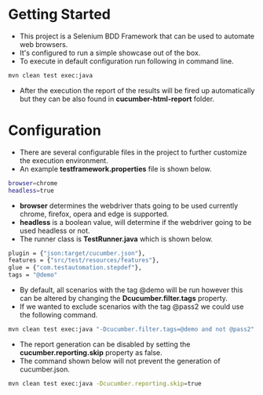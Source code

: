 # Getting Started
- This project is a Selenium BDD Framework that can be used to automate web browsers.
- It's configured to run a simple showcase out of the box.
- To execute in default configuration run following in command line.
```sh
mvn clean test exec:java
```
- After the execution the report of the results will be fired up automatically but they can be also found in **cucumber-html-report** folder.
# Configuration
- There are several configurable files in the project to further customize the execution environment.
- An example **testframework.properties** file is shown below.
```sh
browser=chrome
headless=true
```
- **browser** determines the webdriver thats going to be used currently chrome, firefox, opera and edge is supported.
- **headless** is a boolean value, will determine if the webdriver going to be used headless or not.
- The runner class is **TestRunner.java** which is shown below.
```sh
plugin = {"json:target/cucumber.json"},
features = {"src/test/resources/features"},
glue = {"com.testautomation.stepdef"},
tags = "@demo"
```
- By default, all scenarios with the tag @demo will be run however this can be altered by changing the **Dcucumber.filter.tags** property.
- If we wanted to exclude scenarios with the tag @pass2 we could use the following command.
```sh
mvn clean test exec:java "-Dcucumber.filter.tags=@demo and not @pass2"
```
- The report generation can be disabled by setting the **cucumber.reporting.skip** property as false.
- The command shown below will not prevent the generation of cucumber.json.
```sh
mvn clean test exec:java -Dcucumber.reporting.skip=true
```
